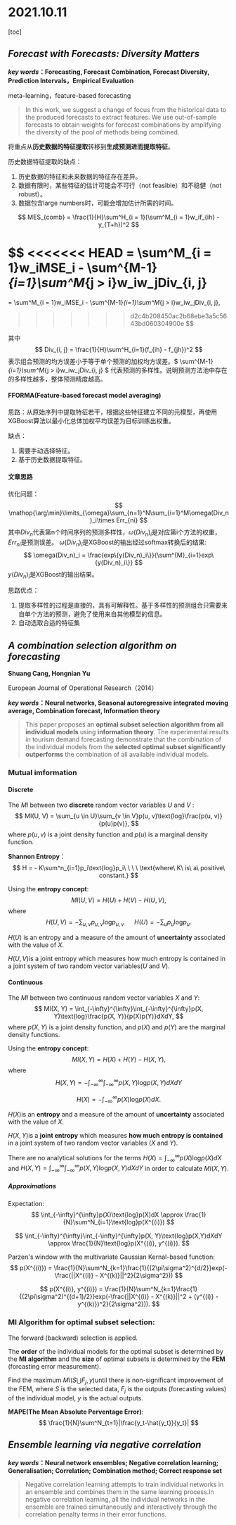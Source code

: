 # 2021.10.11

[toc]

## *Forecast with Forecasts: Diversity Matters*

***key words*：Forecasting, Forecast Combination, Forecast Diversity, Prediction Intervals，Empirical Evaluation**

meta-learning，feature-based forecasting

>  In this work, we suggest a change of focus from the historical data to the produced forecasts to extract features. We use out-of-sample forecasts to obtain weights for forecast combinations by amplifying the diversity of the pool of methods being combined.

将重点从**历史数据的特征提取**转移到**生成预测进而提取特征**。

历史数据特征提取的缺点：

1. 历史数据的特征和未来数据的特征存在差异。
2. 数据有限时，某些特征的估计可能会不可行（not feasible）和不稳健（not robust）。
3. 数据包含large numbers时，可能会增加估计所需的时间。


$$
MES_{comb} = \frac{1}{H}\sum^H_{i = 1}(\sum^M_{i = 1}w_if_{ih} - y_{T+h})^2
$$

$$
<<<<<<< HEAD
= \sum^M_{i = 1}w_iMSE_i - \sum^{M-1}_{i=1}\sum^M_{j > i}w_iw_jDiv_{i, j}
=======
= \sum^M_{i = 1}w_iMSE_i - \sum^{M-1}_{i=1}\sum^M_{j > i}w_iw_jDiv_{i, j}\,
>>>>>>> d2c4b208450ac2b68ebe3a5c5643bd060304900e
$$

其中
$$
Div_{i, j} = \frac{1}{H}\sum^H_{i=1}(f_{ih} - f_{jh})^2
$$
表示组合预测的均方误差小于等于单个预测的加权均方误差。$ \sum^{M-1}_{i=1}\sum^M_{j > i}w_iw_jDiv_{i, j} $ 代表预测的多样性。说明预测方法池中存在的多样性越多，整体预测精度越高。

#### **FFORMA**(Feature-based forecast model averaging)

思路：从原始序列中提取特征若干，根据这些特征建立不同的元模型，再使用XGBoost算法以最小化总体加权平均误差为目标训练出权重。

缺点：

1. 需要手动选择特征。
2. 基于历史数据提取特征。



#### 文章思路

优化问题：
$$
\mathop{\arg\min}\limits_{\omega}\sum_{n=1}^N\sum_{i=1}^M\omega(Div_n)_i\times Err_{ni}
$$
其中$Div_n$代表第n个时间序列的预测多样性，$\omega(Div_n)_i$是对应第i个方法的权重，$Err_{ni}$是预测误差。 $\omega(Div_n)_i$​是XGBoost的输出经过softmax转换后的结果:
$$
\omega(Div_n)_i = \frac{exp\{y(Div_n)_i\}}{\sum^{M}_{i=1}exp\{y(Div_n)_i\}}
$$
$y(Div_n)_i$是XGBoost的输出结果。



思路优点：

1. 提取多样性的过程是直接的，具有可解释性。基于多样性的预测组合只需要来自单个方法的预测，避免了使用来自其他模型的信息。
2. 自动选取合适的特征集







## *A combination selection algorithm on forecasting*

**Shuang Cang, Hongnian Yu**

European Journal of Operational Research（2014）



***key words*：Neural networks, Seasonal autoregressive integrated moving average, Combination forecast, Information theory**

> This paper proposes an **optimal subset selection algorithm from all individual models** using **information theory**. The experimental results in tourism demand forecasting demonstrate that the combination of the individual models from the **selected optimal subset significantly outperforms** the combination of all available individual models. 

### Mutual imformation

#### Discrete

The $MI$ between two **discrete** random vector variables $U$​​​​ and $V$​​​​ :
$$
MI(U, V) = \sum_{u \in U}\sum_{v \in V}p(u, v)\text{log}\frac{p(u, v)}{p(u)p(v)},
$$
where $p(u, v)$ is a joint density function and $p(u)$ is a marginal density function.

**Shannon Entropy**：
$$
H = - K\sum^n_{i=1}p_i\text{log}p_i\ \ \ \ \text{where\ K\ is\ a\ positive\ constant.}
$$

Using the **entropy concept**:
$$
MI(U, V) = H(U) + H(V) - H(U, V),
$$
where 
$$
H(U, V) = -\sum_{u, v}p_{u, v}\text{log}p_{u, v}\ \ \ \ \ \ 
H(U) = -\sum_{u}p_u\text{log}p_u.
$$


$H(U)$​​ is an entropy and a measure of the amount of **uncertainty** associated with the value of $X$​​. 

$H(U, V)$​is a joint entropy which measures how much entropy is contained in a joint system of two random vector variables($U$​ and $V$​​​).

#### Continuous

The *MI* between two continuous random vector variables $X$ and $Y$:
$$
MI(X, Y) = \int_{-\infty}^{\infty}\int_{-\infty}^{\infty}p(X, Y)\text{log}\frac{p(X, Y)}{p(X)p(Y)}dXdY,
$$
where $p(X, Y)$​ is a joint density function, and $p(X)$​ and $p(Y)$​ are the marginal density functions.

Using the **entropy concept**:
$$
MI(X, Y) = H(X) + H(Y) - H(X, Y),
$$
where 
$$
H(X, Y) = -\int_{-\infty}^{\infty}\int_{-\infty}^{\infty}p(X, Y)\text{log}p(X,Y)dXdY
$$


$$
H(X) = -\int_{-\infty}^{\infty}p(X)\text{log}p(X)dX.
$$

$H(X)$​​​is an **entropy** and a measure of the amount of **uncertainty** associated with the value of $X$​​. 

$H(X, Y)$​​ is a **joint entropy** which measures **how much entropy is contained** in a joint system of two random vector variables ($X$​​ and $Y$​​).

There are no analytical solutions for the terms $H(X) = \int_{-\infty}^{\infty}p(X)\text{log}p(X)dX$ and $H(X, Y) = \int_{-\infty}^{\infty}\int_{-\infty}^{\infty}p(X, Y)\text{log}p(X,Y)dXdY$ in order to calculate $MI(X, Y)$​.

##### Approximations

Expectation:
$$
\int_{-\infty}^{\infty}p(X)\text{log}p(X)dX \approx \frac{1}{N}\sum^N_{i=1}\text{log}p(X^{(i)})
$$


$$
\int_{-\infty}^{\infty}\int_{-\infty}^{\infty}p(X, Y)\text{log}p(X,Y)dXdY \approx \frac{1}{N}\text{log}p(X^{(i)}, y^{(i)}).
$$

Parzen's window with the multivariate Gaussian Kernal-based function:
$$
p(X^{(i)}) = \frac{1}{N}\sum^N_{k=1}\frac{1}{(2\pi\sigma^2)^{d/2}}exp(-\frac{||X^{(i)} - X^{(k)}||^2}{2\sigma^2}))
$$


$$
p(X^{(i)}, y^{(i)}) = \frac{1}{N}\sum^N_{k=1}\frac{1}{(2\pi\sigma^2)^{(d+1)/2}}exp(-\frac{||X^{(i)} - X^{(k)}||^2 + (y^{(i)} - y^{(k)})^2}{2\sigma^2})).
$$



### MI Algorithm for optimal subset selection:

The forward (backward) selection is applied.

The **order** of the individual models for the optimal subset is determined by the **MI algorithm** and the **size** of optimal subsets is determined by the **FEM** (forcasting error measurement).

Find the maximum $MI(S\bigcup F_j, y)$​​ until there is non-significant improvement of the FEM, where $S$​​ is the selected data, $F_j$​​ is the outputs (forecasting values) of the individual model, $y$​​ is the actual outputs.

**MAPE(The Mean Absolute Perventage Error)**:
$$
\frac{1}{N}\sum^N_{t=1}|\frac{y_t-\hat{y_t}}{y_t}|
$$





## *Ensemble learning via negative correlation*

***key words*：Neural network ensembles; Negative correlation learning; Generalisation; Correlation; Combination method; Correct response set**

> Negative correlation learning attempts to train individual networks in an ensemble and combines them in the same learning process.In negative correlation learning, all the individual networks in the ensemble are trained simultaneously and interactively through the correlation penalty terms in their error functions. 

